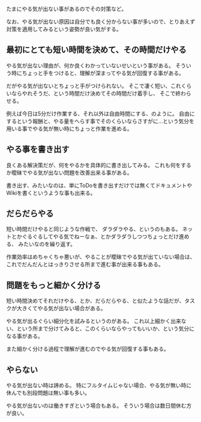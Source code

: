 たまにやる気が出ない事があるのでその対策など。

なお、やる気が出ない原因は自分でも良く分からない事が多いので、とりあえず対策を適用してみるという姿勢が良い気がする。

## 最初にとても短い時間を決めて、その時間だけやる

やる気が出ない理由が、何か良くわかっていないせいという事がある。
そういう時にちょっと手をつけると、理解が深まってやる気が回復する事がある。

だがやる気が出ないとちょっと手がつけられない。
そこで凄く短い、これくらいならやれそうだ、という時間だけ決めてその時間だけ着手し、
そこで終わらせる。

例えば今日は5分だけ作業する、それ以外は自由時間にする、のように。
自由にするという報酬と、やる量をへらす事でそのくらいならさすがに…という気分を用いる事でやる気が無い時にちょっと作業を進める。

## やる事を書き出す

良くある解決策だが、何をやるかを具体的に書き出してみる。
これも何をするか曖昧でやる気が出ない問題を改善出来る事がある。

書き出す、みたいなのは、単にToDoを書き出すだけでは無くてドキュメントやWikiを書くというような事も出来る。

## だらだらやる

短い時間だけやると同じような作戦で、
ダラダラやる、というのもある。
ネットとかぐるぐるしてやる気でねーなぁ、とかダラダラしつつちょっとだけ進める、
みたいなのを繰り返す。

作業効率はめちゃくちゃ悪いが、やることが曖昧でやる気が出ていない場合は、
これでだんだんとはっきりさせる所まで進む事が出来る事もある。

## 問題をもっと細かく分ける

短い時間決めてそれだけやる、とか、だらだらやる、と似たような話だが、タスクが大きくてやる気が出ない場合がある。

やる気が出るぐらい細分化を試みるというのがある。
これ以上細かく出来ない、という所まで分けてみると、このくらいならやってもいいか、という気分になる事がある。

また細かく分ける過程で理解が進むのでやる気が回復する事もある。

## やらない

やる気が出ない時は諦める。
特にフルタイムじゃない場合、やる気が無い時に休んでも別段問題は無い事も多い。

やる気が出ないのは働きすぎという場合もある。
そういう場合は数日間休む方が良い。
